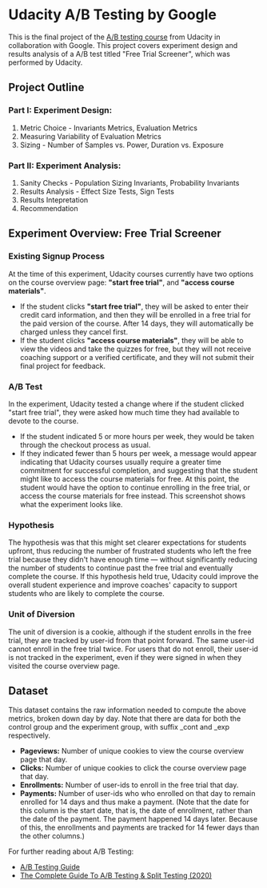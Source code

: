# Udacity A/B Testing by Google

This is the final project of the [A/B testing course](https://www.udacity.com/course/ab-testing--ud257) from Udacity in collaboration with Google. This project covers experiment design and results analysis of a A/B test titled "Free Trial Screener", which was performed by Udacity.

## Project Outline
### **Part I: Experiment Design:**
1. Metric Choice - Invariants Metrics, Evaluation Metrics
2. Measuring Variability of Evaluation Metrics
3. Sizing - Number of Samples vs. Power, Duration vs. Exposure

### **Part II: Experiment Analysis:**
1. Sanity Checks - Population Sizing Invariants, Probability Invariants
2. Results Analysis - Effect Size Tests, Sign Tests
3. Results Intepretation
4. Recommendation

## Experiment Overview: Free Trial Screener
### Existing Signup Process
At the time of this experiment, Udacity courses currently have two options on the course overview page: **"start free trial"**, and **"access course materials"**.
* If the student clicks **"start free trial"**, they will be asked to enter their credit card information, and then they will be enrolled in a free trial for the paid version of the course. After 14 days, they will automatically be charged unless they cancel first.
* If the student clicks **"access course materials"**, they will be able to view the videos and take the quizzes for free, but they will not receive coaching support or a verified certificate, and they will not submit their final project for feedback.

### A/B Test
In the experiment, Udacity tested a change where if the student clicked "start free trial", they were asked how much time they had available to devote to the course.
* If the student indicated 5 or more hours per week, they would be taken through the checkout process as usual.
* If they indicated fewer than 5 hours per week, a message would appear indicating that Udacity courses usually require a greater time commitment for successful completion, and suggesting that the student might like to access the course materials for free. At this point, the student would have the option to continue enrolling in the free trial, or access the course materials for free instead. This screenshot shows what the experiment looks like.

### Hypothesis
The hypothesis was that this might set clearer expectations for students upfront, thus reducing the number of frustrated students who left the free trial because they didn't have enough time — without significantly reducing the number of students to continue past the free trial and eventually complete the course. If this hypothesis held true, Udacity could improve the overall student experience and improve coaches' capacity to support students who are likely to complete the course.

### Unit of Diversion
The unit of diversion is a cookie, although if the student enrolls in the free trial, they are tracked by user-id from that point forward. The same user-id cannot enroll in the free trial twice. For users that do not enroll, their user-id is not tracked in the experiment, even if they were signed in when they visited the course overview page.

## Dataset
This dataset contains the raw information needed to compute the above metrics, broken down day by day. Note that there are data for both the control group and the experiment group, with suffix _cont and _exp respectively.
* **Pageviews:** Number of unique cookies to view the course overview page that day.
* **Clicks:** Number of unique cookies to click the course overview page that day.
* **Enrollments:** Number of user-ids to enroll in the free trial that day.
* **Payments:**
 Number of user-ids who who enrolled on that day to remain enrolled for 14 days and thus make a payment. (Note that the date for this column is the start date, that is, the date of enrollment, rather than the date of the payment. The payment happened 14 days later. Because of this, the enrollments and payments are tracked for 14 fewer days than the other columns.)

For further reading about A/B Testing:
- [A/B Testing Guide](https://vwo.com/ab-testing/)
- [The Complete Guide To A/B Testing & Split Testing (2020)](https://www.convertize.com/ab-testing/)
